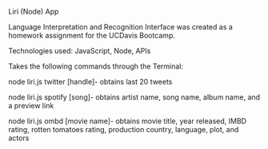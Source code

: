 Liri (Node) App

Language Interpretation and Recognition Interface was created as a homework assignment for the UCDavis Bootcamp.

Technologies used: JavaScript, Node, APIs

Takes the following commands through the Terminal:

node liri.js twitter [handle]- obtains last 20 tweets

node liri.js spotify [song]- obtains artist name, song name, album name, and a preview link

node liri.js ombd [movie name]- obtains movie title, year released, IMBD rating, rotten tomatoes rating, production country, language, plot, and actors
